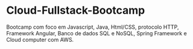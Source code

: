 # Cloud-Fullstack-Bootcamp

Bootcamp com foco em Javascript, Java, Html/CSS, protocolo HTTP, Framework Angular, Banco de dados SQL e NoSQL, Spring Framework e Cloud computer com AWS.
